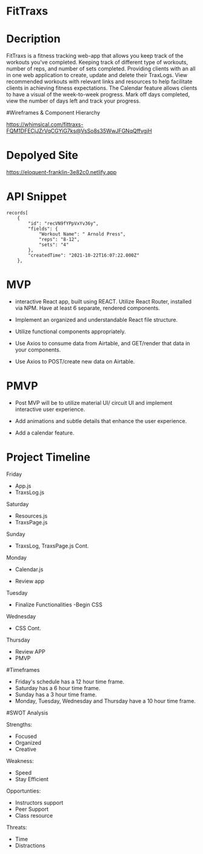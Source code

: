 # FitTraxs

# Decription

FitTraxs is a fitness tracking web-app that allows you keep track of the workouts you've completed. Keeping track of different type of workouts, number of reps, and number of sets completed. Providing clients with an all in one web application to create, update and delete their TraxLogs. View recommended workouts with relevant links and resources to help facilitate clients in achieving fitness expectations. The Calendar feature allows clients to have a visual of the week-to-week progress. Mark off days completed, view the number of days left and track your progress.

#Wireframes & Component Hierarchy

https://whimsical.com/fittraxs-FQM1DFECjJZrVqCGYiG7ks@VsSo8s35WwJFGNqQffvgjH

# Depolyed Site

https://eloquent-franklin-3e82c0.netlify.app

# API Snippet

    records[
        {
            "id": "recVN9fYPpVxYv36y",
            "fields": {
                "Workout Name": " Arnold Press",
                "reps": "8-12",
                "sets": "4"
            },
            "createdTime": "2021-10-22T16:07:22.000Z"
        },

# MVP

- interactive React app, built using REACT. Utilize React Router,
  installed via NPM. Have at least 6 separate, rendered components.

- Implement an organized and understandable React file structure.

- Utilize functional components appropriately.

- Use Axios to consume data from Airtable, and GET/render that data in your components.

- Use Axios to POST/create new data on Airtable.

# PMVP

- Post MVP will be to utilize material UI/ circuit UI and implement interactive user experience.

- Add animations and subtle details that enhance the user experience.

- Add a calendar feature.

# Project Timeline

Friday

- App.js
- TraxsLog.js

Saturday

- Resources.js
- TraxsPage.js

Sunday

- TraxsLog, TraxsPage.js Cont.

Monday

- Calendar.js

- Review app

Tuesday

- Finalize Functionalities
  -Begin CSS

Wednesday

- CSS Cont.

Thursday

- Review APP
- PMVP

#Timeframes

- Friday's schedule has a 12 hour time frame.
- Saturday has a 6 hour time frame.
- Sunday has a 3 hour time frame.
- Monday, Tuesday, Wednesday and Thursday have a 10 hour time frame.

#SWOT Analysis

Strengths:

- Focused
- Organized
- Creative

Weakness:

- Speed
- Stay Efficient

Opportunties:

- Instructors support
- Peer Support
- Class resource

Threats:

- Time
- Distractions
